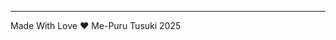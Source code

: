 -----------------------------------------------------------------------------------------------

Made With Love ❤ Me-Puru Tusuki 2025



